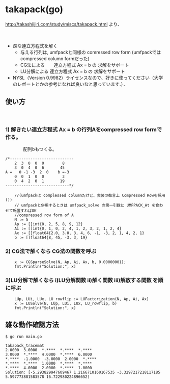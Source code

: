 # takapack(go)

http://takashiijiri.com/study/miscs/takapack.html より、

　
- 疎な連立方程式を解く
  -  与える行列は, umfpackと同様の comressed row form (umfpackではcompressed column formだった)
  - CG法による　　連立方程式 Ax = b の 求解をサポート
  - LU分解による 連立方程式 Ax = b の 求解をサポート
　　
- NYSL（Version 0.9982）ライセンスなので、好きに使ってください（大学のレポートとかの参考になれば良いなと思っています.）．

## 使い方
　
### 1) 解きたい連立方程式 Ax = b の行列Aをcompressed row formで作る。
　　　　配列bもつくる。

```
/*----------------------------
    2  3  0  0  0        8
    3  0  4  0  6       45
A =   0 -1 -3  2  0    b =-3
    0  0  1  0  0        3
    0  4  2  0  1       19
----------------------------*/

    //(umfpackは complessed columnだけど、実装の都合上 Compressed Rowを採用 ())
    // umfpackと併用するときは umfpack_solve の第一引数に UMFPACK_At を食わせて転置すればOK
    //compressed row form of A 
	N := 5
	Ap := []int{0, 2, 5, 8, 9, 12}
	Ai := []int{0, 1, 0, 2, 4, 1, 2, 3, 2, 1, 2, 4}
	Ax := []float64{2.0, 3.0, 3, 4, 6, -1, -3, 2, 1, 4, 2, 1}
    b := []float64{8, 45, -3, 3, 19}
```

### 2) CG法で解くなら CG法の関数を呼ぶ

```
    x := CGSparseSolve(N, Ap, Ai, Ax, b, 0.00000001);
    fmt.Println("Solution:", x)
```

### 3)LU分解で解くなら i)LU分解関数 ii)解く関数 iii)解放する関数 を順に呼ぶ

```
	LUp, LUi, LUx, LU_rowflip := LUFactorization(N, Ap, Ai, Ax)
    x := LUSolve(N, LUp, LUi, LUx, LU_rowflip, b)
    fmt.Println("Solution:", x)
``` 

## 雑な動作確認方法

```
$ go run main.go

takapack_tracemat
2.0000  3.0000  *.****  *.****  *.****  
3.0000  *.****  4.0000  *.****  6.0000  
*.****  -1.0000  -3.0000  2.0000  *.****  
*.****  *.****  1.0000  *.****  *.****  
*.****  4.0000  2.0000  *.****  1.0000  
Solution: [-5.293829947609467 1.2166710160167535 -3.3297217218117185 5.597773881583578 16.722980224896652]
```